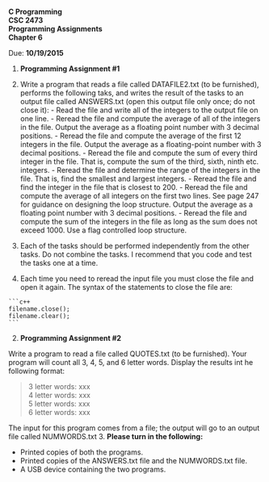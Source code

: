 **C Programming**  
**CSC 2473**  
**Programming Assignments**  
**Chapter 6**  

Due: **10/19/2015**

1. **Programming Assignment #1**

  1. Write a program that reads a file called DATAFILE2.txt (to be furnished),
  performs the following taks, and writes the result of the tasks to an output file called ANSWERS.txt (open this output file only once; do not close it):
    - Read the file and write all of the integers to the output file on one line.
    - Reread the file and compute the average of all of the integers in the file. Output the average as a floating point number with 3 decimal positions.
    - Reread the file and compute the average of the first 12 integers in the file. Output the average as a floating-point number with 3 decimal positions.
    - Reread the file and compute the sum of every third integer in the file.  That is, compute the sum of the third, sixth, ninth etc. integers.
    - Reread the file and determine the range of the integers in the file.  That is, find the smallest and largest integers.
    - Reread the file and find the integer in the file that is closest to 200.
    - Reread the file and compute the average of all integers on the first two lines. See page 247 for guidance on designing the loop structure.  Output the average as a floating point number with 3 decimal positions.
    - Reread the file and compute the sum of the integers in the file as long as the sum does not exceed 1000. Use a flag controlled loop structure.
  2. Each of the tasks should be performed independently from the other tasks. Do not combine the tasks.  I recommend that you code and test the tasks one at a time.
  3. Each time you need to reread the input file you must close the file and open it again.  The syntax of the statements to close the file are:

    ```c++
    filename.close();
    filename.clear();
    ```
2. **Programming Assignment #2**

  Write a program to read a file called QUOTES.txt (to be furnished).  Your program will count all 3, 4, 5, and 6 letter words.  Display the results int he following format:


  > 3 letter words:   xxx  
  > 4 letter words:   xxx  
  > 5 letter words:   xxx  
  > 6 letter words:   xxx  

  The input for this program comes from a file; the output will go to an output file called NUMWORDS.txt
3. **Please turn in the following:**
  - Printed copies of both the programs.
  - Printed copies of the ANSWERS.txt file and the NUMWORDS.txt file.
  - A USB device containing the two programs.
